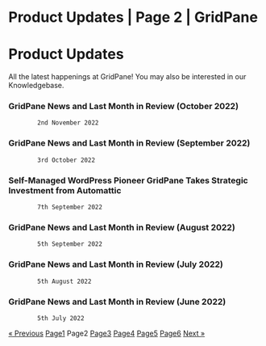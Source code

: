 # Product Updates | Page 2 | GridPane

# Product Updates

 

All the latest happenings at GridPane! You may also be interested in our Knowledgebase.

 

[](https://gridpane.com/blog/gridpane-news-and-last-month-in-review-october-2022/)

### GridPane News and Last Month in Review (October 2022)

			2nd November 2022		

[](https://gridpane.com/blog/gridpane-news-and-last-month-in-review-september-2022/)

### GridPane News and Last Month in Review (September 2022)

			3rd October 2022		

[](https://gridpane.com/blog/automattic-invests-in-gridpane/)

### Self-Managed WordPress Pioneer GridPane Takes Strategic Investment from Automattic

			7th September 2022		

[](https://gridpane.com/blog/gridpane-news-and-last-month-in-review-august-2022/)

### GridPane News and Last Month in Review (August 2022)

			5th September 2022		

[](https://gridpane.com/blog/gridpane-news-and-last-month-in-review-july-2022/)

### GridPane News and Last Month in Review (July 2022)

			5th August 2022		

[](https://gridpane.com/blog/gridpane-news-and-last-month-in-review-june-2022/)

### GridPane News and Last Month in Review (June 2022)

			5th July 2022		

[« Previous](https://gridpane.com/blog/category/product-updates/)
[Page1](https://gridpane.com/blog/category/product-updates/)
Page2
[Page3](https://gridpane.com/blog/category/product-updates/page/3/)
[Page4](https://gridpane.com/blog/category/product-updates/page/4/)
[Page5](https://gridpane.com/blog/category/product-updates/page/5/)
[Page6](https://gridpane.com/blog/category/product-updates/page/6/)
[Next »](https://gridpane.com/blog/category/product-updates/page/3/) 

